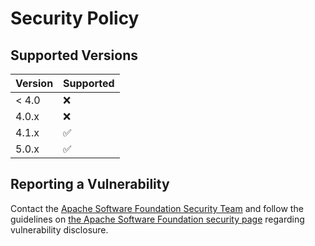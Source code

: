 # Security Policy

## Supported Versions

| Version | Supported          |
| ------- | ------------------ |
| < 4.0   | :x:                |
| 4.0.x   | :x:                |
| 4.1.x   | :white_check_mark: |
| 5.0.x   | :white_check_mark: |

## Reporting a Vulnerability
Contact the [Apache Software Foundation Security Team](mailto:security@trafficcontrol.apache.org)
and follow the guidelines on [the Apache Software Foundation security page](https://www.apache.org/security/)
regarding vulnerability disclosure.

<!--
Licensed to the Apache Software Foundation (ASF) under one
or more contributor license agreements.  See the NOTICE file
distributed with this work for additional information
regarding copyright ownership.  The ASF licenses this file
to you under the Apache License, Version 2.0 (the
"License"); you may not use this file except in compliance
with the License.  You may obtain a copy of the License at

    http://www.apache.org/licenses/LICENSE-2.0

Unless required by applicable law or agreed to in writing,
software distributed under the License is distributed on an
"AS IS" BASIS, WITHOUT WARRANTIES OR CONDITIONS OF ANY
KIND, either express or implied.  See the License for the
specific language governing permissions and limitations
under the License.
-->
